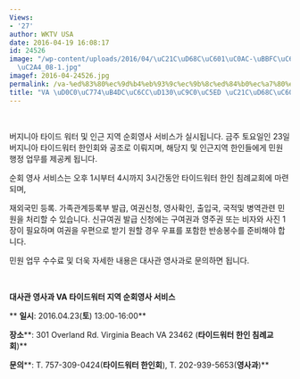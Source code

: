 ```yaml
---
Views:
- '27'
author: WKTV USA
date: 2016-04-19 16:08:17
id: 24526
image: "/wp-content/uploads/2016/04/\uC21C\uD68C\uC601\uC0AC-\uBBFC\uC6D0-\uC11C\uBE44\
  \uC2A4_08-1.jpg"
imagef: 2016-04-24526.jpg
permalink: /va-%ed%83%80%ec%9d%b4%eb%93%9c%ec%9b%8c%ed%84%b0%ec%a7%80%ec%97%ad-%ec%88%9c%ed%9a%8c%ec%98%81%ec%82%ac/
title: "VA \uD0C0\uC774\uB4DC\uC6CC\uD130\uC9C0\uC5ED \uC21C\uD68C\uC601\uC0AC"
---
```


&nbsp;

버지니아 타이드 워터 및 인근 지역 순회영사 서비스가 실시됩니다. 금주 토요일인 23일 버지니아 타이드워터 한인회와 공조로 이뤄지며, 해당지 및 인근지역 한인들에게 민원 행정 업무를 제공케 됩니다.

순회 영사 서비스는 오후 1시부터 4시까지 3시간동안 타이드워터 한인 침례교회에 마련되며,

재외국민 등록. 가족관계등록부 발급, 여권신청, 영사확인, 출입국, 국적및 병역관련 민원을 처리할 수 있습니다. 신규여권 발급 신청에는 구여권과 영주권 또는 비자와 사진 1장이 필요하며 여권을 우편으로 받기 원할 경우 우표를 포함한 반송봉수를 준비해야 합니다.

민원 업무 수수료 및 더욱 자세한 내용은 대사관 영사과로 문의하면 됩니다.

&nbsp;

**대사관 영사과 VA 타이드워터 지역 순회영사 서비스**

** ****일시****: 2016.04.23(****토****) 13:00-16:00**

**장소****: 301 Overland Rd. Virginia Beach VA 23462 (****타이드워터 한인 침례교회****)**

**문의****: T. 757-309-0424(****타이드워터 한인회****), T. 202-939-5653(****영사과****)**